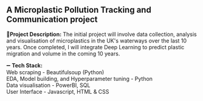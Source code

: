 ## A Microplastic Pollution Tracking and Communication project

📑**Project Description:** The initial project will involve data collection, analysis and visualisation of microplastics in the UK's waterways over the last 10 years. Once completed, I will integrate Deep Learning to predict plastic migration and volume in the coming 10 years.

➖ **Tech Stack:** 
<br>Web scraping - Beautifulsoup (Python)
<br>EDA, Model building, and Hyperparameter tuning - Python
<br>Data visualisation - PowerBI, SQL
<br>User Interface - Javascript, HTML & CSS
                




